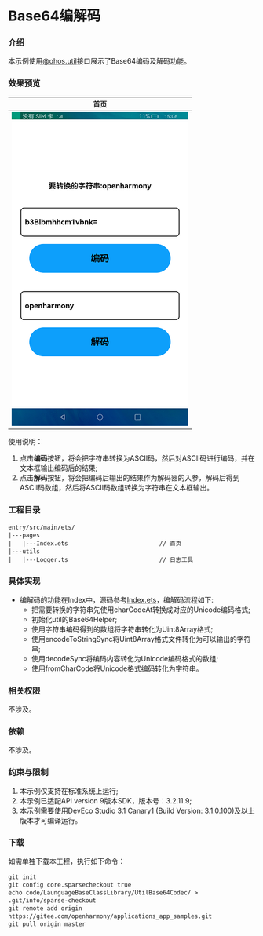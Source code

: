 # Base64编解码

### 介绍
本示例使用[@ohos.util](https://gitee.com/openharmony/docs/blob/master/zh-cn/application-dev/reference/apis/js-apis-util.md)接口展示了Base64编码及解码功能。

### 效果预览
|首页|
|--------|
|![](screenshots/device/main.png)|

使用说明：
1. 点击**编码**按钮，将会把字符串转换为ASCII码，然后对ASCII码进行编码，并在文本框输出编码后的结果;
2. 点击**解码**按钮，将会把编码后输出的结果作为解码器的入参，解码后得到ASCII码数组，然后将ASCII码数组转换为字符串在文本框输出。

### 工程目录
```
entry/src/main/ets/
|---pages
|   |---Index.ets                          // 首页
|---utils                                  
|   |---Logger.ts                          // 日志工具
```

### 具体实现
+ 编解码的功能在Index中，源码参考[Index.ets](entry/src/main/ets/pages/Index.ets)，编解码流程如下:
    + 把需要转换的字符串先使用charCodeAt转换成对应的Unicode编码格式;
    + 初始化util的Base64Helper;
    + 使用字符串编码得到的数组将字符串转化为Uint8Array格式;
    + 使用encodeToStringSync将Uint8Array格式文件转化为可以输出的字符串;
    + 使用decodeSync将编码内容转化为Unicode编码格式的数组;
    + 使用fromCharCode将Unicode格式编码转化为字符串。

### 相关权限

不涉及。

### 依赖

不涉及。

### 约束与限制

1. 本示例仅支持在标准系统上运行;
2. 本示例已适配API version 9版本SDK，版本号：3.2.11.9;
3. 本示例需要使用DevEco Studio 3.1 Canary1 (Build Version: 3.1.0.100)及以上版本才可编译运行。

### 下载
如需单独下载本工程，执行如下命令：

```
git init
git config core.sparsecheckout true
echo code/LaunguageBaseClassLibrary/UtilBase64Codec/ > .git/info/sparse-checkout
git remote add origin https://gitee.com/openharmony/applications_app_samples.git
git pull origin master
```